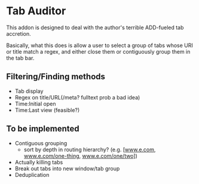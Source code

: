 # Tab Auditor

This addon is designed to deal with the author's terrible ADD-fueled tab accretion.

Basically, what this does is allow a user to select a group of tabs whose URI or title match a regex, and either close them or contiguously group them in the tab bar.

## Filtering/Finding methods
- Tab display
- Regex on title/URL(/meta? fulltext prob a bad idea)
- Time:Initial open
- Time:Last view (feasible?)

## To be implemented
- Contiguous grouping
  - sort by depth in routing hierarchy? (e.g. [www.e.com, www.e.com/one-thing, www.e.com/one/two])
- Actually killing tabs
- Break out tabs into new window/tab group
- Deduplication
